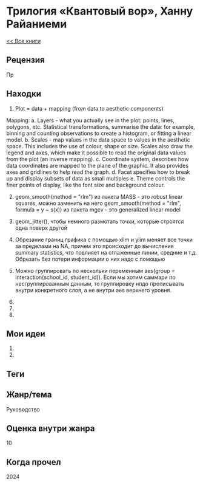 # Трилогия «Квантовый вор», Ханну Райаниеми

[<< Все книги](../README.md)

## Рецензия

Пр

## Находки

1. Plot = data + mapping (from data to aesthetic components)

Mapping: a. Layers - what you actually see in the plot: points, lines, polygons, etc. Statistical transformations, summarise the data: for example, binning and counting observations to create a histogram, or fitting a linear model.
b.  Scales - map values in the data space to values in the aesthetic space. This includes the use of colour, shape or size. Scales also draw the legend and axes, which make it possible to read the original data values from the plot (an inverse mapping).
c. Coordinate system, describes how data coordinates are mapped to the plane of the graphic. It also provides axes and gridlines to help read the graph.
d. Facet specifies how to break up and display subsets of data as small multiples
e. Theme controls the finer points of display, like the font size and background colour.

2. geom_smooth(method = "rlm") из пакета MASS - это robust linear squares, можно заменить на него
   geom_smooth(method = "rlm", formula = y ~ s(x)) из пакета mgcv - это generalized linear model

3. geom_jitter(), чтобы немного размотать точки, которые строятся одна поверх другой

4. Обрезание границ графика с помощью xlim и ylim меняет все точки за пределами на NA, причем это происходит до вычисления summary statistics, что повлияет на сглаженные линии, средние и т.д. Обрезать без потери информации о них надо с помощью

5. Можно группировать по нескольки переменным aes(group = interaction(school_id, student_id)). Если мы хотим саммари по несгруппированным данным, то группировку нпдо прописывать внутри конкретного слоя, а не внутри aes верхнего уровня.

6. 

7.

8.


## Мои идеи

1. 

2. 


## Теги



## Жанр/тема

Руководство

## Оценка внутри жанра

10

## Когда прочел

2024

